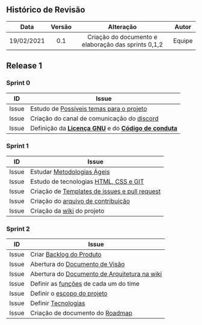 ## Histórico de Revisão

|Data|Versão|Alteração|Autor|
|:-:|:-:|:-:|:-:|
| 19/02/2021 |   0.1  | Criação do documento e elaboração das sprints 0,1,2 | Equipe|


## Release 1

### Sprint 0
| ID | Issue |
|:--:| ------- | 
| Issue  |Estudo de [Possíveis temas para o projeto](https://github.com/fga-eps-mds/MDS-2020-2-G5/issues/1) 
| Issue  |Criação do canal de comunicação do [discord](https://github.com/fga-eps-mds/MDS-2020-2-G5/issues/5)
| Issue  | Definição da [**Licença GNU**](https://github.com/fga-eps-mds/MDS-2020-2-G5/blob/main/LICENSE) e do [**Código de conduta**](https://github.com/fga-eps-mds/MDS-2020-2-G5/blob/main/CODE_OF_CONDUCT.md)



### Sprint 1
| ID | Issue |
|:--:| ------- | 
| Issue  | Estudar [Metodologias Ágeis](https://github.com/fga-eps-mds/MDS-2020-2-G5/issues/9)
| Issue  | Estudo de tecnologias [HTML, CSS e GIT](https://github.com/fga-eps-mds/MDS-2020-2-G5/issues/3)
| Issue  | Criação de [Templates de issues e pull request](https://github.com/fga-eps-mds/MDS-2020-2-G5/issues/6)
| Issue  | Criação do [arquivo de contribuição](https://github.com/fga-eps-mds/MDS-2020-2-G5/blob/main/CONTRIBUTING.md)
| Issue  | Criação da [wiki](https://fga-eps-mds.github.io/MDS-2020-2-G5/) do projeto




### Sprint 2
| ID | Issue |
|:--:| ------- | 
| Issue  |Criar [Backlog do Produto](https://github.com/fga-eps-mds/MDS-2020-2-G5/issues/24)
| Issue  |Abertura do [Documento de Visão](https://fga-eps-mds.github.io/MDS-2020-2-G5/documentacao/documento-de-visao/)
| Issue  |Abertura do [Documento de Arquitetura na wiki](https://fga-eps-mds.github.io/MDS-2020-2-G5/documentacao/documento-de-arquitetura/)
| Issue  |Definir as [funções](https://github.com/fga-eps-mds/MDS-2020-2-G5/issues/20) de cada um do time
| Issue  |Definir o [escopo do projeto](https://github.com/fga-eps-mds/MDS-2020-2-G5/issues/18)
| Issue  |Definir [Tecnologias](https://github.com/fga-eps-mds/MDS-2020-2-G5/issues/19)
| Issue  |Criação de documento do [Roadmap](https://github.com/fga-eps-mds/MDS-2020-2-G5/issues/29)
